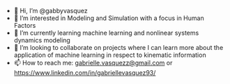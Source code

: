 - 👋 Hi, I’m @gabbyvasquez
- 👀 I’m interested in Modeling and Simulation with a focus in Human Factors
- 🌱 I’m currently learning machine learning and nonlinear systems dynamics modeling
- 💞️ I’m looking to collaborate on projects where I can learn more about the application of machine learning in respect to kinematic information
- 📫 How to reach me: gabrielle.vasquezz@gmail.com or https://www.linkedin.com/in/gabriellevasquez93/

<!---
gabbyvasquez/gabbyvasquez is a ✨ special ✨ repository because its `README.md` (this file) appears on your GitHub profile.
You can click the Preview link to take a look at your changes.
--->
